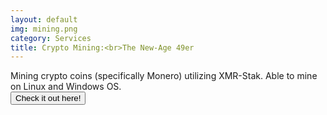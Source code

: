 ```yaml
---
layout: default
img: mining.png 
category: Services
title: Crypto Mining:<br>The New-Age 49er
---
```

Mining crypto coins (specifically Monero) utilizing XMR-Stak. Able to mine on Linux and Windows OS.
<br>
<a href="https://github.com/Kookster310/xmr-miner"><button>Check it out here!</button></a>
